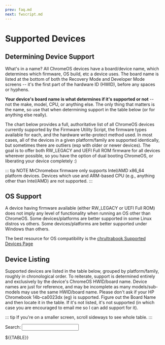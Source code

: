 ```yaml
---
prev: faq.md
next: fwscript.md
---
```


<!--
NOTE - do not edit the supported-devices.md file, edit the template file in the supported-devices folder
-->

# Supported Devices

## Determining Device Support

What's in a name? All ChromeOS devices have a board/device name, which determines which firmware, OS build, etc a device uses. The board name is listed at the bottom of both the Recovery Mode and Developer Mode screens -- it's the first part of the hardware ID (HWID), before any spaces or hyphens. 

**Your device's board name is what determines if it's supported or not** -- not the make, model, CPU, or anything else. The only thing that matters is the name, so use that when determining support in the table below (or for anything else really).

The chart below provides a full, authoritative list of all ChromeOS devices currently supported by the Firmware Utility Script, the firmware types available for each, and the hardware write-protect method used. In most cases, all of the devices in a given platform/family are supported identically, but sometimes there are outliers (esp with older or newer devices). The goal is to offer both RW_LEGACY and UEFI Full ROM firmware for all devices wherever possible, so you have the option of dual booting ChromeOS, or liberating your device completely :)

::: tip NOTE
MrChromebox firmware only supports Intel/AMD x86_64 platform devices. Devices which use and ARM-based CPU (e.g., anything other than Intel/AMD) are not supported.
:::

## OS Support

A device having firmware available (either RW_LEGACY or UEFI Full ROM) does not imply any level of functionality when running an OS other than ChromeOS. Some devices/platforms are better supported in some Linux distros vs others. Some devices/platforms are better supported under Windows than others.

The best resource for OS compatibility is the [chrultrabook Supported Devices Page](https://docs.chrultrabook.com/docs/firmware/supported-devices.html)



## Device Listing

Supported devices are listed in the table below, grouped by platform/family, roughly in chronological order. To reiterate, support is determined entirely and exclusively by the device's ChromeOS HWID/board name. Device names are just for reference, and may be incomplete as many models/sub-models may use the same HWID/board name. Please don't ask if your HP Chromebook 14b-ca0023dx (eg) is supported. Figure out the Board Name and then locate it in the table. If it's not listed, it's not supported (in which case you are encouraged to email me so I can add support for it).

::: tip
If you're on a smaller screen, scroll sideways to see whole table.
:::

<AddScript script-url="../../supported-devices.js"/>
<p>Search: <input type="text" class="deviceSearch"></p>

<div class="deviceTable">
${{TABLE}}
</div>
